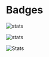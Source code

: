 # Badges

![stats](https://github-readme-stats.vercel.app/api?username=yohann-kevin&show_icons=true&theme=yeblu)

<!-- ![Codewars](https://www.codewars.com/users/-yohann-/badges/large) -->

![stats](https://github-readme-stats.vercel.app/api/wakatime?username=kirua&theme=yeblu)

![Stats](https://github-readme-stats.vercel.app/api/top-langs/?username=yohann-kevin&hide=html,css,blade&theme=yeblu)
<!-- (https://github.com/anuraghazra/github-readme-stats) -->
